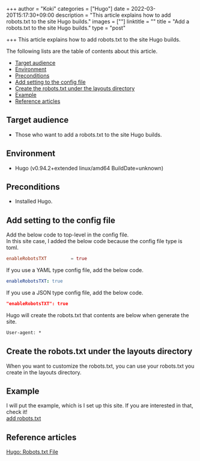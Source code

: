 +++
author = "Koki"
categories = ["Hugo"]
date = 2022-03-20T15:17:30+09:00
description = "This article explains how to add robots.txt to the site Hugo builds."
images = [""]
linktitle = ""
title = "Add a robots.txt to the site Hugo builds."
type = "post"

+++
This article explains how to add robots.txt to the site Hugo builds.

The following lists are the table of contents about this article.
<!-- START doctoc generated TOC please keep comment here to allow auto update -->
<!-- DON'T EDIT THIS SECTION, INSTEAD RE-RUN doctoc TO UPDATE -->


- <font color="#1111cc">[Target audience](#target-audience)</font>
- <font color="#1111cc">[Environment](#environment)</font>
- <font color="#1111cc">[Preconditions](#preconditions)</font>
- <font color="#1111cc">[Add setting to the config file](#add-setting-to-the-config-file)</font>
- <font color="#1111cc">[Create the robots.txt under the layouts directory](#create-the-robotstxt-under-the-layouts-directory)</font>
- <font color="#1111cc">[Example](#example)</font>
- <font color="#1111cc">[Reference articles](#reference-articles)</font>

<!-- END doctoc generated TOC please keep comment here to allow auto update -->


## Target audience
- Those who want to add a robots.txt to the site Hugo builds.


## Environment
- Hugo (v0.94.2+extended linux/amd64 BuildDate=unknown)


## Preconditions
- Installed Hugo.


## Add setting to the config file
Add the below code to top-level in the config file.  
In this site case, I added the below code because the config file type is toml.
```toml:config.toml
enableRobotsTXT         = true
```

If you use a YAML type config file, add the below code.
```yaml:config.yaml
enableRobotsTXT: true
```

If you use a JSON type config file, add the below code.
```json:config.json
"enableRobotsTXT": true
```

Hugo will create the robots.txt that contents are below when generate the site.
```txt:robots.txt
User-agent: *
```


## Create the robots.txt under the layouts directory
When you want to customize the robots.txt, you can use your robots.txt you create in the layouts directory.


## Example
I will put the example, which is I set up this site. If you are interested in that, check it!  
<font color="#1111cc"><a href="https://github.com/koki-nakamura22/env-for-blog/commit/0dc7d79a89fc2b59275b76adca7b3009e09e060c" target="_blank">add robots.txt</a></font>  


## Reference articles
<font color="#1111cc"><a href="https://gohugo.io/templates/robots/" target="_blank">Hugo: Robots.txt File</a></font>  
